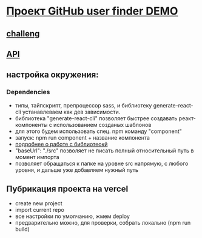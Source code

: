 # [Проект GitHub user finder DEMO](https://ts-react-project-dev-finder.vercel.app/)

## [challeng](https://www.frontendmentor.io/challenges/github-user-search-app-Q09YOgaH6)

## [API](https://api.github.com/users/maximmorenko)

## настройка окружения:

### Dependencies
- типы, тайпскрипт, препроцессор sass, и библиотеку generate-react-cli устанавлеваем как дев зависимости.
- библиотека "generate-react-cli" позволяет быстрее создавать реакт-компоненты с использованием созданых шаблонов
- для этого будем использовать спец. npm команду "component"
- запуск: npm run component + название компонента
- [подробнее о работе с библиотеокй](https://www.youtube.com/watch?v=9ro7lKAAj2I)
- "baseUrl": "./src" позволяет не писать полный относительный путь в момент импорта
- позволяет обращаться к папке на уровне src напрямую, с любого уровня, и дальше уже добавляем нужный путь

## Пубрикация проекта на vercel
- create new project
- import current repo
- все настройки по умолчанию, жмем deploy
- предварительно можно, для проверки, собрать локально (npm run build)
